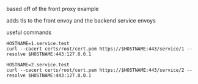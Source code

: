 based off of the front proxy example

adds tls to the front envoy and the backend service envoys

useful commands

```
HOSTNAME=1.service.test
curl --cacert certs/root/cert.pem https://$HOSTNAME:443/service/1 --resolve $HOSTNAME:443:127.0.0.1

HOSTNAME=2.service.test
curl --cacert certs/root/cert.pem https://$HOSTNAME:443/service/2 --resolve $HOSTNAME:443:127.0.0.1
```
